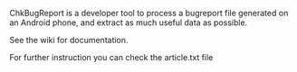 ChkBugReport is a developer tool to process a bugreport file generated on an Android phone, and extract as much useful data as possible.

See the wiki for documentation.

For further instruction you can check the article.txt file
